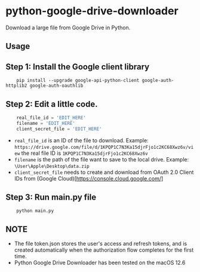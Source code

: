 # python-google-drive-downloader
Download a large file from Google Drive in Python.

## Usage
## Step 1: Install the Google client library
```shell
    pip install --upgrade google-api-python-client google-auth-httplib2 google-auth-oauthlib
```
## Step 2: Edit a little code.
```python
    real_file_id = 'EDIT_HERE'
    filename = 'EDIT_HERE'
    client_secret_file = 'EDIT_HERE'
````
- `real_file_id` is an ID of the file to download. Example: `https://drive.google.com/file/d/1KPQP1C7N3Ka15djrFjo1c2KC68Xwz6v/view` the real file ID is `1KPQP1C7N3Ka15djrFjo1c2KC68Xwz6v`
- `filename` is the path of the file want to save to the local drive. Example: `\User\Apple\Desktop\data.zip`
- `client_secret_file` needs to create and download from OAuth 2.0 Client IDs from (Google Cloud)[https://console.cloud.google.com/]

## Step 3: Run main.py file
```shell
    python main.py
```

## NOTE
- The file token.json stores the user's access and refresh tokens, and is created automatically when the authorization flow completes for the first time.
- Python Google Drive Downloader has been tested on the macOS 12.6
